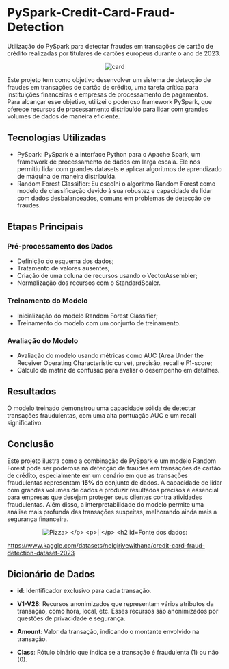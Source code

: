 # PySpark-Credit-Card-Fraud-Detection
Utilização do PySpark para detectar fraudes em transações de cartão de crédito realizadas por titulares de cartões europeus durante o ano de 2023.

<p align="center">
    <img src="https://external-content.duckduckgo.com/iu/?u=https%3A%2F%2Ftse3.mm.bing.net%2Fth%3Fid%3DOIP.3X8ke9hthJvDuaXSd_MUYQHaDY%26pid%3DApi&f=1&ipt=68466374b02d87c71f3d4704437804998ff7f870d4c1cb7079a34bafd77751c4&ipo=images" alt="card">
</p>

Este projeto tem como objetivo desenvolver um sistema de detecção de fraudes em transações de cartão de crédito, uma tarefa crítica para instituições financeiras e empresas de processamento de pagamentos. Para alcançar esse objetivo, utilizei o poderoso framework PySpark, que oferece recursos de processamento distribuído para lidar com grandes volumes de dados de maneira eficiente.

## Tecnologias Utilizadas
- PySpark: PySpark é a interface Python para o Apache Spark, um framework de processamento de dados em larga escala. Ele nos permitiu lidar com grandes datasets e aplicar algoritmos de aprendizado de máquina de maneira distribuída.
- Random Forest Classifier: Eu escolhi o algoritmo Random Forest como modelo de classificação devido à sua robustez e capacidade de lidar com dados desbalanceados, comuns em problemas de detecção de fraudes.

## Etapas Principais
### Pré-processamento dos Dados
- Definição do esquema dos dados;
- Tratamento de valores ausentes;
- Criação de uma coluna de recursos usando o VectorAssembler;
- Normalização dos recursos com o StandardScaler.
### Treinamento do Modelo
- Inicialização do modelo Random Forest Classifier;
- Treinamento do modelo com um conjunto de treinamento.
### Avaliação do Modelo
- Avaliação do modelo usando métricas como AUC (Area Under the Receiver Operating Characteristic curve), precisão, recall e F1-score;
- Cálculo da matriz de confusão para avaliar o desempenho em detalhes.

## Resultados
O modelo treinado demonstrou uma capacidade sólida de detectar transações fraudulentas, com uma alta pontuação AUC e um recall significativo.

## Conclusão
Este projeto ilustra como a combinação de PySpark e um modelo Random Forest pode ser poderosa na detecção de fraudes em transações de cartão de crédito, especialmente em um cenário em que as transações fraudulentas representam **15%** do conjunto de dados. A capacidade de lidar com grandes volumes de dados e produzir resultados precisos é essencial para empresas que desejam proteger seus clientes contra atividades fraudulentas. Além disso, a interpretabilidade do modelo permite uma análise mais profunda das transações suspeitas, melhorando ainda mais a segurança financeira.

<p align="center">  <img src="https://i.imgur.com/aYUr0lh.png" alt="Pizza> </p>

||
        
## Fonte dos dados:
https://www.kaggle.com/datasets/nelgiriyewithana/credit-card-fraud-detection-dataset-2023
## Dicionário de Dados
- **id**: Identificador exclusivo para cada transação.

- **V1-V28**: Recursos anonimizados que representam vários atributos da transação, como hora, local, etc. Esses recursos são anonimizados por questões de privacidade e segurança.

- **Amount**: Valor da transação, indicando o montante envolvido na transação.

- **Class**: Rótulo binário que indica se a transação é fraudulenta (1) ou não (0).
